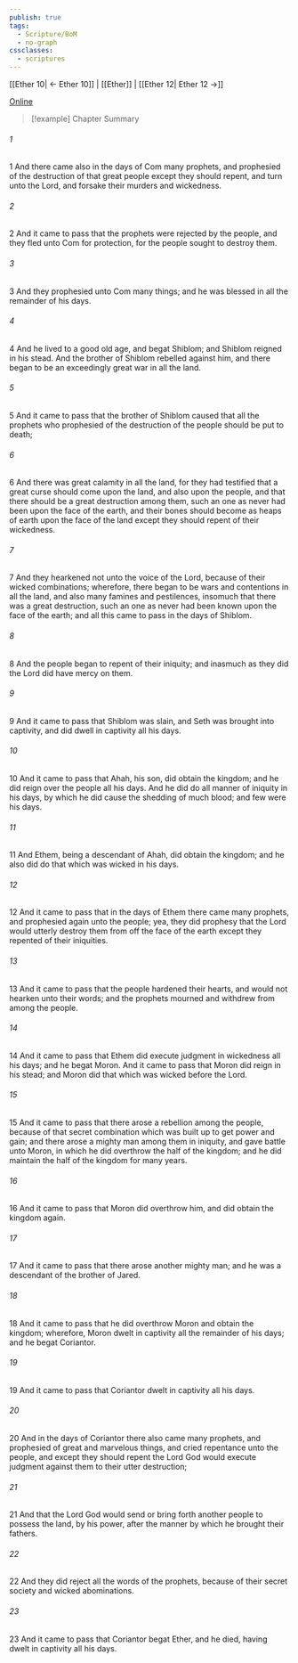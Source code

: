 ```yaml
---
publish: true
tags:
  - Scripture/BoM
  - no-graph
cssclasses:
  - scriptures
---
```

[[Ether 10| ← Ether 10]] | [[Ether]] | [[Ether 12| Ether 12 →]]

[Online](https://churchofjesuschrist.org/study/scriptures/bofm/ether/11?lang=eng)

>[!example] Chapter Summary
>
###### 1
1 And there came also in the days of Com many prophets, and prophesied of the destruction of that great people except they should repent, and turn unto the Lord, and forsake their murders and wickedness.
###### 2
2 And it came to pass that the prophets were rejected by the people, and they fled unto Com for protection, for the people sought to destroy them.
###### 3
3 And they prophesied unto Com many things; and he was blessed in all the remainder of his days.
###### 4
4 And he lived to a good old age, and begat Shiblom; and Shiblom reigned in his stead. And the brother of Shiblom rebelled against him, and there began to be an exceedingly great war in all the land.
###### 5
5 And it came to pass that the brother of Shiblom caused that all the prophets who prophesied of the destruction of the people should be put to death;
###### 6
6 And there was great calamity in all the land, for they had testified that a great curse should come upon the land, and also upon the people, and that there should be a great destruction among them, such an one as never had been upon the face of the earth, and their bones should become as heaps of earth upon the face of the land except they should repent of their wickedness.
###### 7
7 And they hearkened not unto the voice of the Lord, because of their wicked combinations; wherefore, there began to be wars and contentions in all the land, and also many famines and pestilences, insomuch that there was a great destruction, such an one as never had been known upon the face of the earth; and all this came to pass in the days of Shiblom.
###### 8
8 And the people began to repent of their iniquity; and inasmuch as they did the Lord did have mercy on them.
###### 9
9 And it came to pass that Shiblom was slain, and Seth was brought into captivity, and did dwell in captivity all his days.
###### 10
10 And it came to pass that Ahah, his son, did obtain the kingdom; and he did reign over the people all his days. And he did do all manner of iniquity in his days, by which he did cause the shedding of much blood; and few were his days.
###### 11
11 And Ethem, being a descendant of Ahah, did obtain the kingdom; and he also did do that which was wicked in his days.
###### 12
12 And it came to pass that in the days of Ethem there came many prophets, and prophesied again unto the people; yea, they did prophesy that the Lord would utterly destroy them from off the face of the earth except they repented of their iniquities.
###### 13
13 And it came to pass that the people hardened their hearts, and would not hearken unto their words; and the prophets mourned and withdrew from among the people.
###### 14
14 And it came to pass that Ethem did execute judgment in wickedness all his days; and he begat Moron. And it came to pass that Moron did reign in his stead; and Moron did that which was wicked before the Lord.
###### 15
15 And it came to pass that there arose a rebellion among the people, because of that secret combination which was built up to get power and gain; and there arose a mighty man among them in iniquity, and gave battle unto Moron, in which he did overthrow the half of the kingdom; and he did maintain the half of the kingdom for many years.
###### 16
16 And it came to pass that Moron did overthrow him, and did obtain the kingdom again.
###### 17
17 And it came to pass that there arose another mighty man; and he was a descendant of the brother of Jared.
###### 18
18 And it came to pass that he did overthrow Moron and obtain the kingdom; wherefore, Moron dwelt in captivity all the remainder of his days; and he begat Coriantor.
###### 19
19 And it came to pass that Coriantor dwelt in captivity all his days.
###### 20
20 And in the days of Coriantor there also came many prophets, and prophesied of great and marvelous things, and cried repentance unto the people, and except they should repent the Lord God would execute judgment against them to their utter destruction;
###### 21
21 And that the Lord God would send or bring forth another people to possess the land, by his power, after the manner by which he brought their fathers.
###### 22
22 And they did reject all the words of the prophets, because of their secret society and wicked abominations.
###### 23
23 And it came to pass that Coriantor begat Ether, and he died, having dwelt in captivity all his days.



